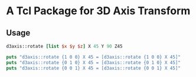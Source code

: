 A Tcl Package for 3D Axis Transform
===================================

Usage
-----

``` tcl
d3axis::rotate [list $x $y $z] X 45 Y 90 Z45
```

``` tcl
puts "d3axis::rotate {1 0 0} X 45 = [d3axis::rotate {1 0 0} X 45]"
puts "d3axis::rotate {0 1 0} X 45 = [d3axis::rotate {0 1 0} X 45]"
puts "d3axis::rotate {0 0 1} X 45 = [d3axis::rotate {0 0 1} X 45]"
```
